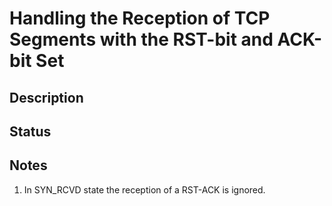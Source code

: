 # Handling the Reception of TCP Segments with the RST-bit and ACK-bit Set

## Description

## Status

## Notes
1. In SYN_RCVD state the reception of a RST-ACK is ignored.
